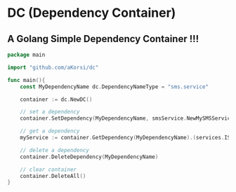# DC (Dependency Container)

## A Golang Simple Dependency Container !!! 

```go
package main

import "github.com/aKorsi/dc"

func main(){
    const MyDependencyName dc.DependencyNameType = "sms.service"

	container := dc.NewDC()

	// set a dependency
	container.SetDependency(MyDependencyName, smsService.NewMySMSService())

	// get a dependency
	myService := container.GetDependency(MyDependencyName).(services.ISMSService)

	// delete a dependency
	container.DeleteDependency(MyDependencyName)

	// clear container
	container.DeleteAll()
}
```